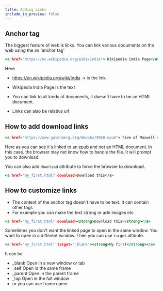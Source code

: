 ```yaml
---
title: Adding Links
include_in_preview: false
---
```


## Anchor tag

The biggest feature of web is links. You can link various documents on the web using the an 'anchor tag'


```{.html .example}
<a href="https://en.wikipedia.org/wiki/India"> Wikipedia India Page</a>
```

Here
- https://en.wikipedia.org/wiki/India -> is the link
- Wikipedia India Page is the text

- You can link to all kinds of documents, it doesn't have to be an HTML document.
- Links can also be relative url


## How to add download links

```{.html .example}
<a href="https://www.gutenberg.org/ebooks/4908.epub"> Five of Maxwell's Papers by James Clerk Maxwell </a>

```
Here as you can see it's linked to an epub and not an HTML document. In this case. the browser may not know how to handle the file. It will prompt you to download.

You can also add `download` attribute to force the browser to download.

```{.html .example}
<a href="my_first.html" download>Download this</a>
```

## How to customize links

- The content of the anchor tag doesn't have to be text. It can contain other tags
- For example you can make the text strong or add images etc

```{.html .example}
<a href="my_first.html" download><strong>Download this</strong></a>
```

Sometimes you don't want the linked page to open in the same window. You want to open in a different window. Then you can use `target` attibute.

```{.html .example}
<a href="my_first.html" target="_blank"><strong>My first</strong></a>
```
It can be 

- _blank  Open in a new window or tab
- _self   Open in the same frame
- _parent Open in the parent frame
- _top    Open in the full window
- or you can use frame name.

